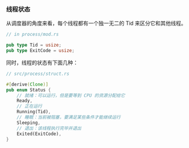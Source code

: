 ### 线程状态
从调度器的角度来看，每个线程都有一个独一无二的 Tid 来区分它和其他线程。
```rust
// in process/mod.rs

pub type Tid = usize;
pub type ExitCode = usize;
```
同时，线程的状态有下面几种：
```rust
// src/process/struct.rs

#[derive(Clone)]
pub enum Status {
	// 就绪：可以运行，但是要等到 CPU 的资源分配给它
    Ready,
    // 正在运行
    Running(Tid),
    // 睡眠：当前被阻塞，要满足某些条件才能继续运行
    Sleeping,
    // 退出：该线程执行完毕并退出
    Exited(ExitCode),
}
```